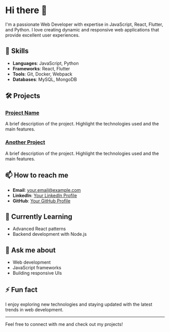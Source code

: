 # Hi there 👋

I'm a passionate Web Developer with expertise in JavaScript, React, Flutter, and Python. I love creating dynamic and responsive web applications that provide excellent user experiences.

## 🚀 Skills

- **Languages**: JavaScript, Python
- **Frameworks**: React, Flutter
- **Tools**: Git, Docker, Webpack
- **Databases**: MySQL, MongoDB

## 🛠️ Projects

### [Project Name](https://github.com/yourusername/projectname)
A brief description of the project. Highlight the technologies used and the main features.

### [Another Project](https://github.com/yourusername/anotherproject)
A brief description of the project. Highlight the technologies used and the main features.

## 📫 How to reach me

- **Email**: [your.email@example.com](mailto:your.email@example.com)
- **LinkedIn**: [Your LinkedIn Profile](https://www.linkedin.com/in/yourprofile)
- **GitHub**: [Your GitHub Profile](https://github.com/yourusername)

## 🌱 Currently Learning

- Advanced React patterns
- Backend development with Node.js

## 💬 Ask me about

- Web development
- JavaScript frameworks
- Building responsive UIs

## ⚡ Fun fact

I enjoy exploring new technologies and staying updated with the latest trends in web development.

---

Feel free to connect with me and check out my projects!


<!--
**queart42/queart42** is a ✨ _special_ ✨ repository because its `README.md` (this file) appears on your GitHub profile.

Here are some ideas to get you started:

- 🔭 I’m currently working on ...
- 🌱 I’m currently learning ...
- 👯 I’m looking to collaborate on ...
- 🤔 I’m looking for help with ...
- 💬 Ask me about ...
- 📫 How to reach me: ...
- 😄 Pronouns: ...
- ⚡ Fun fact: ...
-->
